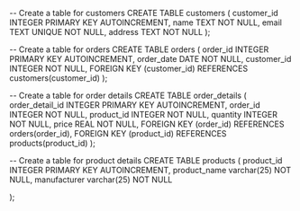 -- Create a table for customers
CREATE TABLE customers (
    customer_id INTEGER PRIMARY KEY AUTOINCREMENT,
    name TEXT NOT NULL,
    email TEXT UNIQUE NOT NULL,
    address TEXT NOT NULL 
);

-- Create a table for orders
CREATE TABLE orders (
    order_id INTEGER PRIMARY KEY AUTOINCREMENT,
    order_date DATE NOT NULL,
    customer_id INTEGER NOT NULL,
    FOREIGN KEY (customer_id) REFERENCES customers(customer_id)
);

-- Create a table for order details
CREATE TABLE order_details (
    order_detail_id INTEGER PRIMARY KEY AUTOINCREMENT,
    order_id INTEGER NOT NULL,
    product_id INTEGER NOT NULL,
    quantity INTEGER NOT NULL,
    price REAL NOT NULL,
    FOREIGN KEY (order_id) REFERENCES orders(order_id),
    FOREIGN KEY (product_id) REFERENCES products(product_id)
);

-- Create a table for product details
CREATE TABLE products (
	product_id INTEGER PRIMARY KEY AUTOINCREMENT,
   	product_name varchar(25) NOT NULL,
    	manufacturer varchar(25) NOT NULL

);


